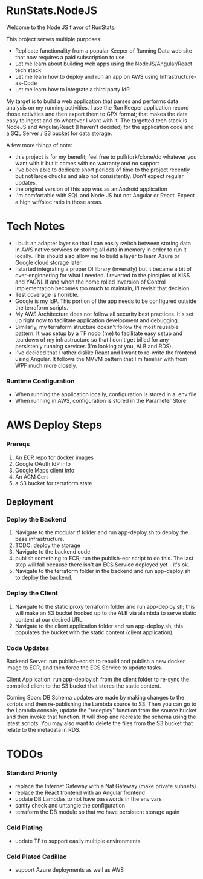 # RunStats.NodeJS
Welcome to the Node JS flavor of RunStats.

This project serves multiple purposes:
- Replicate functionality from a popular Keeper of Running Data web site that now requires a paid subscription to use
- Let me learn about building web apps using the NodeJS/Angular/React tech stack
- Let me learn how to deploy and run an app on AWS using Infrastructure-as-Code
- Let me learn how to integrate a third party IdP.

My target is to build a web application that parses and performs data analysis on my running activities.  I use the Run Keeper application record those activities and then export them to GPX format; that makes the data easy to ingest and do whatever I want with it.  The targetted tech stack is NodeJS and Angular/React (I haven't decided) for the application code and a SQL Server / S3 bucket for data storage.  

A few more things of note:
- this project is for my benefit; feel free to pull/fork/clone/do whatever you want with it but it comes with no warranty and no support
- I've been able to dedicate short periods of time to the project recently but not large chucks and also not consistently.  Don't expect regular updates.
- the original version of this app was as an Android application
- I'm comfortable with SQL and Node JS but not Angular or React.  Expect a high wtf/sloc ratio in those areas.

# Tech Notes
- I built an adapter layer so that I can easily switch between storing data in AWS native services or storing all data in memory in order to run it locally.  This should also allow me to build a layer to learn Azure or Google cloud storage later.
- I started integrating a proper DI library (inversify) but it became a bit of over-enginnering for what I needed.  I reverted to the pinciples of KISS and YAGNI.  If and when the home rolled Inversion of Control implementation becomes too much to maintain, I'l revisit that decision.
- Test coverage is horrible.
- Google is my IdP.  This portion of the app needs to be configured outside the terraform scripts.
- My AWS Architecture does not follow all security best practices.  It's set up right now to facilitate application development and debugging.
- Similarly, my terraform structure doesn't follow the most reusable pattern.  It was setup by a TF noob (me) to facilitate easy setup and teardown of my infrastructure so that I don't get billed for any persistenly running services (I'm looking at you, ALB and RDS).
- I've decided that I rather dislike React and I want to re-write the frontend using Angular.  It follows the MVVM pattern that I'm familiar with from WPF much more closely. 

### Runtime Configuration
- When running the application locally, configuration is stored in a .env file
- When running in AWS, configuration is stored in the Parameter Store

# AWS Deploy Steps

### Prereqs
1. An ECR repo for docker images
1. Google OAuth IdP info
1. Google Maps client info
1. An ACM Cert
1. a S3 bucket for terraform state

## Deployment
### Deploy the Backend
1. Navigate to the modular tf folder and run app-deploy.sh to deploy the base infrastructure.
1. TODO: deploy the storage
1. Navigate to the backend code
1. publish something to ECR; run the publish-ecr script to do this.  The last step will fail because there isn't an ECS Service deployed yet - it's ok.
1. Navigate to the terraform folder in the backend and run app-deploy.sh to deploy the backend.

### Deploy the Client
1. Navigate to the static proxy terraform folder and run app-deploy.sh; this will make an S3 bucket hooked up to the ALB via alambda to serve static content at our desired URL
1. Navigate to the client application folder and run app-deploy.sh; this populates the bucket with the static content (client application).

### Code Updates
Backend Server: run publish-ecr.sh to rebuild and publish a new docker image to ECR, and then force the ECS Service to update tasks.

Client Application: run app-deploy.sh from the client folder to re-sync the compiled client to the S3 bucket that stores the static content.

Coming Soon:
DB Schema updates are made by making changes to the scripts and then re-publishing the Lambda source to S3.  Then you can go to the Lambda console, update the "redeploy" function from the source bucket and then invoke that function.  It will drop and recreate the schema using the latest scripts.  You may also want to delete the files from the S3 bucket that relate to the metadata in RDS.

# TODOs
### Standard Priority
- replace the Internet Gateway with a Nat Gateway (make private subnets)
- replace the React frontend with an Angular frontend
- update DB Lambdas to not have passwords in the env vars
- sanity check and untangle the configuration
- terraform the DB module so that we have persistent storage again

### Gold Plating
- update TF to support easily multiple environments

### Gold Plated Cadillac
- support Azure deployments as well as AWS
